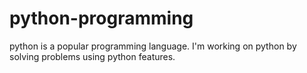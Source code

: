 # python-programming
python is a popular programming language. I'm working on python by solving problems using python features.
